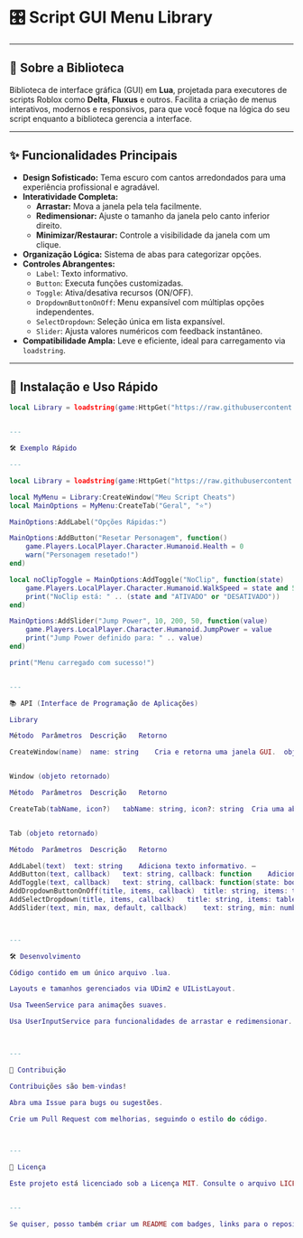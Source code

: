 # 🎛️ Script GUI Menu Library

---

## 📖 Sobre a Biblioteca

Biblioteca de interface gráfica (GUI) em **Lua**, projetada para executores de scripts Roblox como **Delta**, **Fluxus** e outros. Facilita a criação de menus interativos, modernos e responsivos, para que você foque na lógica do seu script enquanto a biblioteca gerencia a interface.

---

## ✨ Funcionalidades Principais

- **Design Sofisticado:** Tema escuro com cantos arredondados para uma experiência profissional e agradável.
- **Interatividade Completa:**
  - **Arrastar:** Mova a janela pela tela facilmente.
  - **Redimensionar:** Ajuste o tamanho da janela pelo canto inferior direito.
  - **Minimizar/Restaurar:** Controle a visibilidade da janela com um clique.
- **Organização Lógica:** Sistema de abas para categorizar opções.
- **Controles Abrangentes:**
  - `Label`: Texto informativo.
  - `Button`: Executa funções customizadas.
  - `Toggle`: Ativa/desativa recursos (ON/OFF).
  - `DropdownButtonOnOff`: Menu expansível com múltiplas opções independentes.
  - `SelectDropdown`: Seleção única em lista expansível.
  - `Slider`: Ajusta valores numéricos com feedback instantâneo.
- **Compatibilidade Ampla:** Leve e eficiente, ideal para carregamento via `loadstring`.

---

## 🚀 Instalação e Uso Rápido

```lua
local Library = loadstring(game:HttpGet("https://raw.githubusercontent.com/dhsoares01/Script-library-/refs/heads/main/Library.lua"))()


---

🛠️ Exemplo Rápido

---

local Library = loadstring(game:HttpGet("https://raw.githubusercontent.com/dhsoares01/Script-library-/refs/heads/main/Library.lua"))()

local MyMenu = Library:CreateWindow("Meu Script Cheats")
local MainOptions = MyMenu:CreateTab("Geral", "⭐")

MainOptions:AddLabel("Opções Rápidas:")

MainOptions:AddButton("Resetar Personagem", function()
    game.Players.LocalPlayer.Character.Humanoid.Health = 0
    warn("Personagem resetado!")
end)

local noClipToggle = MainOptions:AddToggle("NoClip", function(state)
    game.Players.LocalPlayer.Character.Humanoid.WalkSpeed = state and 50 or 16
    print("NoClip está: " .. (state and "ATIVADO" or "DESATIVADO"))
end)

MainOptions:AddSlider("Jump Power", 10, 200, 50, function(value)
    game.Players.LocalPlayer.Character.Humanoid.JumpPower = value
    print("Jump Power definido para: " .. value)
end)

print("Menu carregado com sucesso!")


---

📚 API (Interface de Programação de Aplicações)

Library

Método	Parâmetros	Descrição	Retorno

CreateWindow(name)	name: string	Cria e retorna uma janela GUI.	objeto window


Window (objeto retornado)

Método	Parâmetros	Descrição	Retorno

CreateTab(tabName, icon?)	tabName: string, icon?: string	Cria uma aba dentro da janela.	objeto tab


Tab (objeto retornado)

Método	Parâmetros	Descrição	Retorno

AddLabel(text)	text: string	Adiciona texto informativo.	—
AddButton(text, callback)	text: string, callback: function	Adiciona botão clicável.	—
AddToggle(text, callback)	text: string, callback: function(state: boolean)	Botão ON/OFF. Retorna objeto com .Set(), .Get().	objeto toggle
AddDropdownButtonOnOff(title, items, callback)	title: string, items: table, callback: function(states: table)	Menu expansível multi-toggle. Retorna objeto com .Set(), .GetAll().	objeto dropdown multi-toggle
AddSelectDropdown(title, items, callback)	title: string, items: table, callback: function(selectedItem: string)	Menu expansível single-select. Retorna objeto com .Set(), .Get().	objeto dropdown single-select
AddSlider(text, min, max, default, callback)	text: string, min: number, max: number, default: number, callback: function(value: number)	Slider numérico. Retorna objeto com .Set(), .Get().	objeto slider



---

🛠️ Desenvolvimento

Código contido em um único arquivo .lua.

Layouts e tamanhos gerenciados via UDim2 e UIListLayout.

Usa TweenService para animações suaves.

Usa UserInputService para funcionalidades de arrastar e redimensionar.



---

🤝 Contribuição

Contribuições são bem-vindas!

Abra uma Issue para bugs ou sugestões.

Crie um Pull Request com melhorias, seguindo o estilo do código.



---

📄 Licença

Este projeto está licenciado sob a Licença MIT. Consulte o arquivo LICENSE no repositório para detalhes.


---

Se quiser, posso também criar um README com badges, links para o repositório, imagens/screenshots, ou gerar um sumário automático — é só pedir! Quer adicionar algo do tipo?

